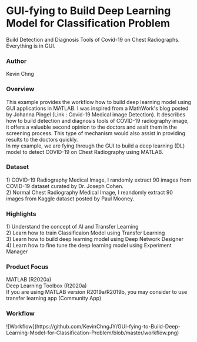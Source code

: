 <h1> GUI-fying to Build Deep Learning Model for Classification Problem</h1>
Build Detection and Diagnosis Tools of Covid-19 on Chest Radiographs. Everything is in GUI.<br>

<h3>Author</h3>
Kevin Chng
<br>
<h3>Overview</h3>
This example provides the workflow how to build deep learning model using GUI applications in MATLAB. I was inspired from a MathWork's blog posted by Johanna Pingel (Link : Covid-19 Medical image Detection). It describes how to build detection and diagnosis tools of COVID-19 radiography image, it offers a valueble second opinion to the doctors and assit them in the screening process. This type of mechanism would also assist in providing results to the doctors quickly. <br>
In my example, we are fying through the GUI to build a deep learning (DL) model to detect COVID-19 on Chest Radiography using MATLAB.<br>

<h3>Dataset</h3>
1) COVID-19 Radiography Medical Image, I randomly extract 90 images from COVID-19 dataset curated by Dr. Joseph Cohen.<br>
2) Normal Chest Radiography Medical Image, I reandomly extract 90 images from Kaggle dataset posted by Paul Mooney.<br> 
<h3>Highlights </h3>
1) Understand the concept of AI and Transfer Learning<br>
2) Learn how to train Classificaion Model using Transfer Learning<br>
3) Learn how to build deep learning model using Deep Network Designer<br> 
4) Learn how to fine tune the deep learning model using Experiment Manager<br>
<h3>Product Focus</h3>
MATLAB (R2020a)<br>
Deep Learning Toolbox (R2020a)<br>
If you are using MATLAB version R2019a/R2019b, you may consider to use transfer learning app (Community App)<br>
<h3>Workflow</h3>
![Workflow](https://github.com/KevinChngJY/GUI-fying-to-Build-Deep-Learning-Model-for-Classification-Problem/blob/master/workflow.png)
